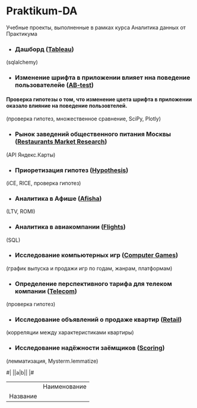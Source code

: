 # Praktikum-DA
Учебные проекты, выполненные в рамках курса Аналитика данных от Практикума
- ### Дашборд ([Tableau](https://github.com/voleka-ocrv/Praktikum-DA/tree/main/Tableau))
(sqlalchemy)

- ### Изменение шрифта в приложении влияет нна поведение пользователейе ([AB-test](https://github.com/voleka-ocrv/Praktikum-DA/tree/main/AB-test))
#### Проверка гипотезы о том, что изменение цвета шрифта в приложении оказало влияние на поведение пользовтелей.
(проверка гипотез, множественное сравнение, SciPy, Plotly)

- ### Рынок заведений общественного питания Москвы ([Restaurants Market Research](https://github.com/voleka-ocrv/Praktikum-DA/tree/main/Restaurants%20Market%20Research))
(API Яндекс.Карты)

- ### Приоретизация гипотез ([Hypothesis](https://github.com/voleka-ocrv/Praktikum-DA/tree/main/Hypothesis))
(iCE, RICE, проверка гипотез)

- ### Аналитика в Афише ([Afisha](https://github.com/voleka-ocrv/Praktikum-DA/tree/main/Afisha))
(LTV, ROMI)

- ### Аналитика в авиакомпании ([Flights](https://github.com/voleka-ocrv/Praktikum-DA/tree/main/Flights))
(SQL)

- ### Исследование компьютерных игр ([Computer Games](https://github.com/voleka-ocrv/Praktikum-DA/tree/main/Computer%20games))
(график выпуска и продажи игр по годам, жанрам, платформам)

- ### Определение перспективного тарифа для телеком компании ([Telecom](https://github.com/voleka-ocrv/Praktikum-DA/tree/main/Telecom))
(проверка гипотез)

- ### Исследование объявлений о продаже квартир ([Retail](https://github.com/voleka-ocrv/Praktikum-DA/tree/main/Retail))
(корреляции между характеристиками квартиры)

- ### Исследование надёжности заёмщиков ([Scoring](https://github.com/voleka-ocrv/Praktikum-DA/tree/main/Scoring))
(лемматизация, Mysterm.lemmatize)


#|
||a|b||
|#

<table>
  <th>
  <td>Наименование</td>
  </th>
  <tr>
    <td>Название</td>
  </tr>
</table>






